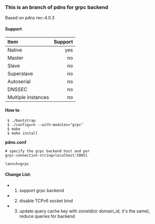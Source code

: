 ### This is an branch of pdns for grpc backend

Based on pdns rec-4.0.3

#### Support
|Item| Support |
| :-------- | --------:|
|Native | yes |
|Master| no |
|Slave| no |
|Superslave| no |
|Autoserial| no |
|DNSSEC| no |
|Multiple instances| no |

#### How to

 ```
  $ ./bootstrap
  $ ./configure --with-modules="grpc"
  $ make
  $ make install
 ```

**pdns.conf**

```
# specify the grpc backend host and por
grpc-connection-string=localhost:50051

lannch=grpc
```
#### Change List:
- 1. support grpc backend
- 2. disable TCPv6 socket bind
- 3. update query cache key with zoneId(or domain_id, it's the same), reduce queries for backend
